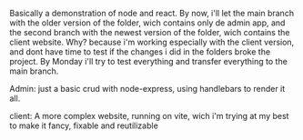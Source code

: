 Basically a demonstration of node and react.
By now, i'll let the main branch with the older version of the folder, wich contains only de admin app, and the second branch with the newest version of the folder, wich contains the client website.
Why? because i'm working especially with the client version, and dont have time to test if the changes i did in the folders broke the project. By Monday i'll try to test everything and transfer everything to the main branch.

Admin:
just a basic crud with node-express, using handlebars to render it all.

client:
A more complex website, running on vite, wich i'm trying at my best to make it fancy, fixable and reutilizable
